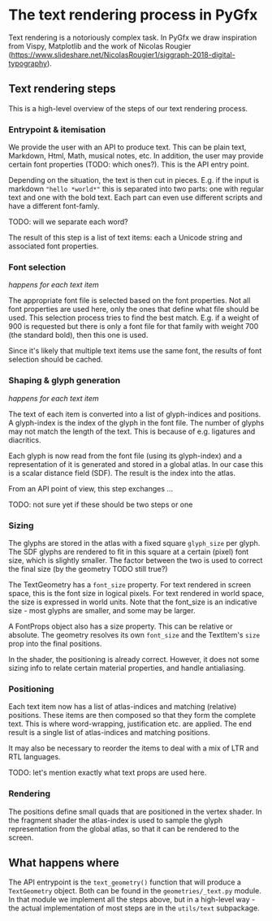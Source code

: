 # The text rendering process in PyGfx

Text rendering is a notoriously complex task. In PyGfx we draw inspiration
from Vispy, Matplotlib and the work of Nicolas Rougier
(https://www.slideshare.net/NicolasRougier1/siggraph-2018-digital-typography).

## Text rendering steps

This is a high-level overview of the steps of our text rendering process.

### Entrypoint & itemisation

We provide the user with an API to produce text. This can be plain text, Markdown, Html, Math, musical notes, etc. In addition, the user may provide certain font properties (TODO: which ones?). This is the API entry point.

Depending on the situation, the text is then cut in pieces. E.g. if the input is markdown `"hello *world*"`  this is separated into two parts: one with regular text and one with the bold text. Each part can even use different scripts and have a different font-famly.

TODO: will we separate each word?

The result of this step is a list of text items: each a Unicode string and associated font properties.

### Font selection

*happens for each text item*

The appropriate font file is selected based on the font properties. Not all font properties are used here, only the ones that define what file should be used. This selection process tries to find the best match. E.g. if a weight of 900 is requested but there is only a font file for that family with weight 700 (the standard bold), then this one is used.

Since it's likely that multiple text items use the same font, the results of font selection should be cached.

### Shaping & glyph generation

*happens for each text item*

The text of each item is converted into a list of glyph-indices and positions. A glyph-index is the index of the glyph in the font file. The number of glyphs may not match the length of the text. This is because of e.g. ligatures and diacritics.

Each glyph is now read from the font file (using its glyph-index) and a representation of it is generated and stored in a global atlas. In our case this is a scalar distance field (SDF). The result is the index into the atlas.

From an API point of view, this step exchanges ...

TODO: not sure yet if these should be two steps or one


### Sizing

The glyphs are stored in the atlas with a fixed square `glyph_size` per
glyph. The SDF glyphs are rendered to fit in this square at a certain
(pixel) font size, which is slightly smaller. The factor between the
two is used to correct the final size (by the geometry TODO still true?)

The TextGeometry has a `font_size` property. For text rendered in screen
space, this is the font size in logical pixels. For text rendered in
world space, the size is expressed in world units. Note that the
font_size is an indicative size - most glyphs are smaller, and some may
be larger.

A FontProps object also has a size property. This can be relative or
absolute. The geometry resolves its own `font_size` and the TextItem's
`size` prop into the final positions.

In the shader, the positioning is already correct. However, it does not
some sizing info to relate certain material properties, and handle
antialiasing.


### Positioning

Each text item now has a list of atlas-indices and matching (relative) positions. These items are then composed so that they form the complete text. This is where word-wrapping, justification etc. are applied. The end result is a single list of atlas-indices and matching positions.

It may also be necessary to reorder the items to deal with a mix of LTR and RTL languages.

TODO: let's mention exactly what text props are used here.

### Rendering

The positions define small quads that are positioned in the vertex shader. In the fragment shader the atlas-index is used to sample the glyph representation from the global atlas, so that it can be rendered to the screen.

## What happens where

The API entrypoint is the `text_geometry()` function that will produce a `TextGeometry` object. Both can be found in the `geometries/_text.py` module. In that module we implement all the steps above, but in a high-level way - the actual implementation of most steps are in the `utils/text` subpackage.

